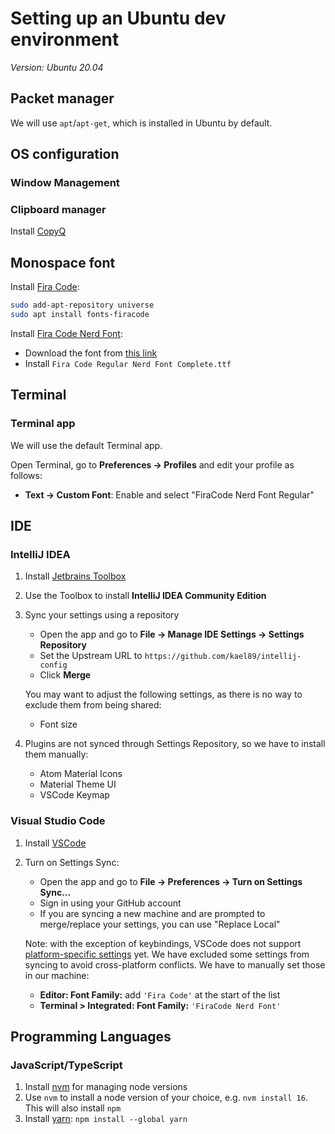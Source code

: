# Setting up an Ubuntu dev environment

_Version: Ubuntu 20.04_

## Packet manager

We will use `apt`/`apt-get`, which is installed in Ubuntu by default.

## OS configuration

### Window Management

### Clipboard manager

Install [CopyQ](https://github.com/hluk/CopyQ#debian-10-ubuntu-1804-and-their-derivatives/)

## Monospace font

Install [Fira Code](https://github.com/tonsky/FiraCode):

```bash
sudo add-apt-repository universe
sudo apt install fonts-firacode
```

Install [Fira Code Nerd Font](https://github.com/ryanoasis/nerd-fonts/tree/master/patched-fonts/FiraCode):

- Download the font from [this link](https://github.com/ryanoasis/nerd-fonts/releases/latest/download/FiraCode.zip)
- Install `Fira Code Regular Nerd Font Complete.ttf`

## Terminal

### Terminal app

We will use the default Terminal app.

Open Terminal, go to **Preferences -> Profiles** and edit your profile as follows:

- **Text → Custom Font**: Enable and select "FiraCode Nerd Font Regular"

## IDE

### IntelliJ IDEA

1. Install [Jetbrains Toolbox](https://www.jetbrains.com/help/idea/installation-guide.html#6ce14e72)
2. Use the Toolbox to install **IntelliJ IDEA Community Edition**
3. Sync your settings using a repository

   - Open the app and go to **File -> Manage IDE Settings -> Settings Repository**
   - Set the Upstream URL to `https://github.com/kael89/intellij-config`
   - Click **Merge**

   You may want to adjust the following settings, as there is no way to exclude them from being shared:

   - Font size

4. Plugins are not synced through Settings Repository, so we have to install them manually:

   - Atom Material Icons
   - Material Theme UI
   - VSCode Keymap

### Visual Studio Code

1. Install [VSCode](https://code.visualstudio.com/docs/setup/linux#_debian-and-ubuntu-based-distributions)
2. Turn on Settings Sync:

   - Open the app and go to **File -> Preferences -> Turn on Settings Sync...**
   - Sign in using your GitHub account
   - If you are syncing a new machine and are prompted to merge/replace your settings, you can use "Replace Local"

   Note: with the exception of keybindings, VSCode does not support [platform-specific settings](https://github.com/microsoft/vscode/issues/5595) yet. We have excluded some settings from syncing to avoid cross-platform conflicts. We have to manually set those in our machine:

   - **Editor: Font Family:** add `'Fira Code'` at the start of the list
   - **Terminal > Integrated: Font Family:** `'FiraCode Nerd Font'`

## Programming Languages

### JavaScript/TypeScript

1. Install [nvm](https://github.com/nvm-sh/nvm#installing-and-updating) for managing node versions
2. Use `nvm` to install a node version of your choice, e.g. `nvm install 16`. This will also install `npm`
3. Install [yarn](https://classic.yarnpkg.com/lang/en/docs/install/#mac-stable): `npm install --global yarn`
